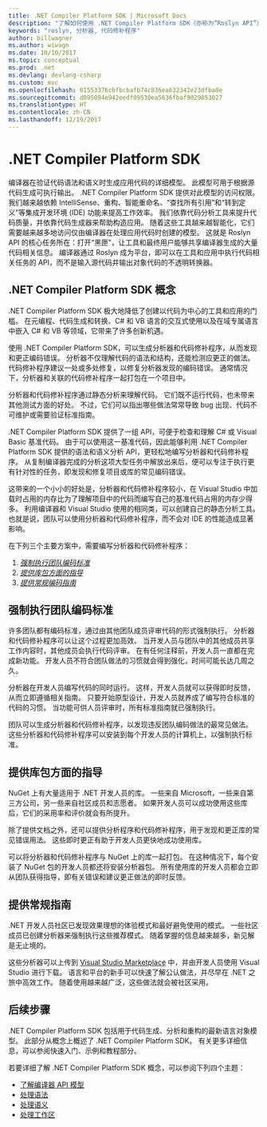 ```yaml
---
title: .NET Compiler Platform SDK | Microsoft Docs
description: "了解如何使用 .NET Compiler Platform SDK（亦称为“Roslyn API”）来理解 .NET 代码、发现并修复错误。"
keywords: "roslyn, 分析器, 代码修补程序"
author: billwagner
ms.author: wiwagn
ms.date: 10/10/2017
ms.topic: conceptual
ms.prod: .net
ms.devlang: devlang-csharp
ms.custom: mvc
ms.openlocfilehash: 01553376cbfbcbafb74c836ea632342e23dfba0e
ms.sourcegitcommit: d095094e942eedf09530ea5636fbaf9029853027
ms.translationtype: HT
ms.contentlocale: zh-CN
ms.lasthandoff: 12/19/2017
---
```

# <a name="the-net-compiler-platform-sdk"></a>.NET Compiler Platform SDK

编译器在验证代码语法和语义时生成应用代码的详细模型。 此模型可用于根据源代码生成可执行输出。 .NET Compiler Platform SDK 提供对此模型的访问权限。 我们越来越依赖 IntelliSense、重构、智能重命名、“查找所有引用”和“转到定义”等集成开发环境 (IDE) 功能来提高工作效率。 我们依靠代码分析工具来提升代码质量，并依靠代码生成器来帮助构造应用。 随着这些工具越来越智能化，它们需要越来越多地访问仅由编译器在处理应用代码时创建的模型。 这就是 Roslyn API 的核心任务所在：打开“黑匣”，让工具和最终用户能够共享编译器生成的大量代码相关信息。
编译器通过 Roslyn 成为平台，即可以在工具和应用中执行代码相关任务的 API，而不是输入源代码并输出对象代码的不透明转换器。

## <a name="net-compiler-platform-sdk-concepts"></a>.NET Compiler Platform SDK 概念

.NET Compiler Platform SDK 极大地降低了创建以代码为中心的工具和应用的门槛。 在元编程、代码生成和转换、C# 和 VB 语言的交互式使用以及在域专属语言中嵌入 C# 和 VB 等领域，它带来了许多创新机遇。

使用 .NET Compiler Platform SDK，可以生成分析器和代码修补程序，从而发现和更正编码错误。 分析器不仅理解代码的语法和结构，还能检测应更正的做法。 代码修补程序建议一处或多处修复，以修复分析器发现的编码错误。 通常情况下，分析器和关联的代码修补程序一起打包在一个项目中。 

分析器和代码修补程序通过静态分析来理解代码。 它们既不运行代码，也未带来其他测试方面的好处。 不过，它们可以指出哪些做法常常导致 bug 出现、代码不可维护或需要验证标准指南。

.NET Compiler Platform SDK 提供了一组 API，可便于检查和理解 C# 或 Visual Basic 基准代码。 由于可以使用这一基准代码，因此能够利用 .NET Compiler Platform SDK 提供的语法和语义分析 API，更轻松地编写分析器和代码修补程序。 从复制编译器完成的分析这项大型任务中解放出来后，便可以专注于执行更有针对性的任务，即发现和修复项目或库的常见编码错误。

这带来的一个小小的好处是，分析器和代码修补程序较小，在 Visual Studio 中加载时占用的内存比为了理解项目中的代码而编写自己的基准代码占用的内存少得多。 利用编译器和 Visual Studio 使用的相同类，可以创建自己的静态分析工具。 也就是说，团队可以使用分析器和代码修补程序，而不会对 IDE 的性能造成显著影响。

在下列三个主要方案中，需要编写分析器和代码修补程序：

1. [*强制执行团队编码标准*](#enforce-team-coding-standards)
1. [*提供库包方面的指导*](#provide-guidance-with-library-packages)
1. [*提供常规编码指南*](#provide-general-coding-guidance)

## <a name="enforce-team-coding-standards"></a>强制执行团队编码标准

许多团队都有编码标准，通过由其他团队成员评审代码的形式强制执行。 分析器和代码修补程序可以让这个过程更加高效。 当开发人员与团队中的其他成员共享工作内容时，其他成员会执行代码评审。 在有任何注释前，开发人员一直都在完成新功能。 开发人员不符合团队做法的习惯就会得到强化，时间可能长达几周之久。

分析器在开发人员编写代码的同时运行。 这样，开发人员就可以获得即时反馈，从而立即遵循相关指南。 只要开始原型设计，开发人员就养成了编写符合标准的代码的习惯。 当功能可供人员评审时，所有标准指南就已强制执行。

团队可以生成分析器和代码修补程序，以发现违反团队编码做法的最常见做法。 这些分析器和代码修补程序可以安装到每个开发人员的计算机上，以强制执行标准。

## <a name="provide-guidance-with-library-packages"></a>提供库包方面的指导

NuGet 上有大量适用于 .NET 开发人员的库。
一些来自 Microsoft，一些来自第三方公司，另一些来自社区成员和志愿者。 如果开发人员可以成功使用这些库后，它们的采用率和评价就会有所提升。

除了提供文档之外，还可以提供分析程序和代码修补程序，用于发现和更正库的常见错误用法。 这些即时更正有助于开发人员更快地成功使用库。 

可以将分析器和代码修补程序与 NuGet 上的库一起打包。 在这种情况下，每个安装了 NuGet 包的开发人员都还将安装分析器包。 所有使用库的开发人员都会立即从团队获得指导，即有关错误和建议更正做法的即时反馈。

## <a name="provide-general-guidance"></a>提供常规指南

.NET 开发人员社区已发现效果理想的体验模式和最好避免使用的模式。 一些社区成员已创建分析器来强制执行这些推荐模式。 随着掌握的信息越来越多，新见解是无止境的。

这些分析器可以上传到 [Visual Studio Marketplace](https://marketplace.visualstudio.com/vs) 中，并由开发人员使用 Visual Studio 进行下载。 语言和平台的新手可以快速了解公认做法，并尽早在 .NET 之旅中高效工作。 随着使用越来越广泛，这些做法就会被社区采用。

## <a name="next-steps"></a>后续步骤

.NET Compiler Platform SDK 包括用于代码生成、分析和重构的最新语言对象模型。 此部分从概念上概述了 .NET Compiler Platform SDK。 有关更多详细信息，可以参阅快速入门、示例和教程部分。

若要详细了解 .NET Compiler Platform SDK 概念，可以参阅下列四个主题：

 - [了解编译器 API 模型](compiler-api-model.md)
 - [处理语法](work-with-syntax.md)
 - [处理语义](work-with-semantics.md)
 - [处理工作区](work-with-workspace.md)

<!--

Turn this on as more of the conceptual content is in place:
- Try the [Quickstarts](quickstart/index.md) to create your first tutorial.
- Experiment with one of the [Tutorials](tutorials/index.md).
- Explore the [Samples](samples/index.md) to see some simple analyzers.
- Read the [Concepts](concepts/index.md) to understand the ideas behind analyzers and code fixes.

-->